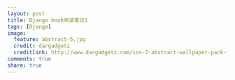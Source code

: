 ```yaml
---
layout: post
title: Django book阅读笔记1
tags: [Django]
image:
  feature: abstract-5.jpg
  credit: dargadgetz
  creditlink: http://www.dargadgetz.com/ios-7-abstract-wallpaper-pack-for-iphone-5-and-ipod-touch-retina/
comments: true
share: true  
---
```


<script src="https://gist.github.com/qiulin/7844814.js"></script>
